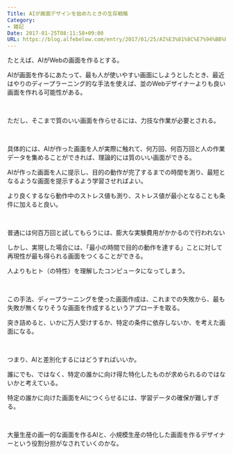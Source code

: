 ```yaml
---
Title: AIが画面デザインを始めたときの生存戦略
Category:
- 雑記
Date: 2017-01-25T08:11:58+09:00
URL: https://blog.alfebelow.com/entry/2017/01/25/AI%E3%81%8C%E7%94%BB%E9%9D%A2%E3%83%87%E3%82%B6%E3%82%A4%E3%83%B3%E3%82%92%E5%A7%8B%E3%82%81%E3%81%9F%E3%81%A8%E3%81%8D%E3%81%AE%E7%94%9F%E5%AD%98%E6%88%A6%E7%95%A5
---
```


<p>たとえば、AIがWebの画面を作るとする。</p>
<p>AIが画面を作るにあたって、最も人が使いやすい画面にしようとしたとき、最近はやりのディープラーニング的な手法を使えば、並のWebデザイナーよりも良い画面を作れる可能性がある。</p>
<p> </p>
<p>ただし、そこまで質のいい画面を作らせるには、力技な作業が必要とされる。</p>
<p> </p>
<p>具体的には、AIが作った画面を人が実際に触れて、何万回、何百万回と人の作業データを集めることができれば、理論的には質のいい画面ができる。</p>
<p>AIが作った画面を人に提示し、目的の動作が完了するまでの時間を測り、最短となるような画面を提示するよう学習させればよい。</p>
<p>より良くするなら動作中のストレス値も測り、ストレス値が最小となることも条件に加えると良い。</p>
<p> </p>
<p>普通には何百万回と試してもらうには、膨大な実験費用がかかるので行われない</p>
<p>しかし、実現した場合には、「最小の時間で目的の動作を達する」ことに対して再現性が最も得られる画面をつくることができる。</p>
<p>人よりもヒト（の特性）を理解したコンピュータになってしまう。</p>
<p> </p>
<p>この手法、ディープラーニングを使った画面作成は、これまでの失敗から、最も失敗が無くなりそうな画面を作成するというアプローチを取る。</p>
<p>突き詰めると、いかに万人受けするか、特定の条件に依存しないか、を考えた画面になる。</p>
<p> </p>
<p>つまり、AIと差別化するにはどうすればいいか。</p>
<p>誰にでも、ではなく、特定の誰かに向け得た特化したものが求められるのではないかと考えている。</p>
<p>特定の誰かに向けた画面をAIにつくらせるには、学習データの確保が難しすぎる。</p>
<p> </p>
<p>大量生産の画一的な画面を作るAIと、小規模生産の特化した画面を作るデザイナーという役割分担がなされていくのかな。</p>
